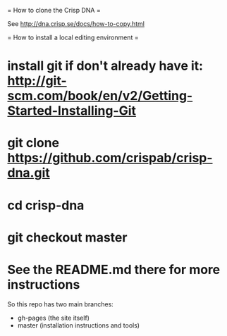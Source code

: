 = How to clone the Crisp DNA =

See http://dna.crisp.se/docs/how-to-copy.html

= How to install a local editing environment =

# install git if don't already have it: http://git-scm.com/book/en/v2/Getting-Started-Installing-Git
# git clone https://github.com/crispab/crisp-dna.git
# cd crisp-dna
# git checkout master
# See the README.md there for more instructions

So this repo has two main branches:
* gh-pages (the site itself)
* master (installation instructions and tools)





